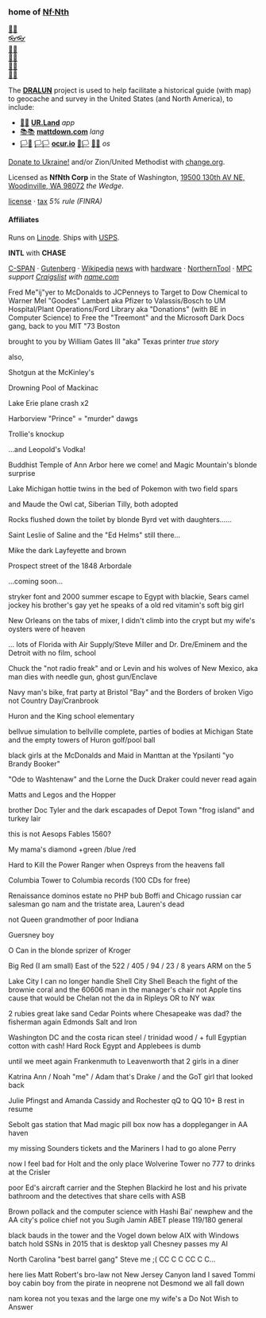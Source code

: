 
### home of [Nf·Nth](https://github.com/nfnth)

[🙂🙂](https://xn--938ha.ws)<br/>
[👓👓](http://xn--4p8ha.ws)<br/>
[🧤🧤](http://xn--uv9ha.ws)<br/>
[👖👖](http://xn--7p8ha.ws)<br/>
[🧦🧦](http://xn--wv9ha.ws)<br/>
[👟👟](http://xn--hq8ha.ws)

The **[DRALUN](https://dralun.com)** project is used to help facilitate a historical guide (with map) to geocache and survey in the United States (and North America), to include:

- [🌳🌳](https://xn--wh8ha.ws) **[UR.Land](https://ur.land)** *app*
- [📚📚](https://xn--zt8ha.ws) **[mattdown.com](https://mattdown.com)** *lang*
- [🏳🏴](https://xn--en8hc.ws) [🏳🏳](https://xn--en8ha.ws) **[ocur.io](https://ocur.io)** [🏴🏳](https://xn--en8hb.ws) [🏴🏴](https://xn--fn8ha.ws) *os*

[Donate to Ukraine!](https://engine.presearch.org/search?q=donate+to+ukraine) and/or Zion/United Methodist with [change.org](https://www.change.org/).

Licensed as **NfNth Corp** in the State of Washington, [19500 130th AV NE, Woodinville, WA 98072](https://www.mapbox.com) *the Wedge*.

[license](https://secure.dor.wa.gov/) · [tax](https://blue.kingcounty.com/Assessor/eRealProperty/Dashboard.aspx?ParcelNbr=1428900123) *5% rule (FINRA)*

#### Affiliates

Runs on [Linode](https://cloud.linode.com). Ships with [USPS](https://www.usps.com/business/web-tools-apis/documentation-updates.htm).

**INTL** with **CHASE**

[C-SPAN](https://www.c-span.org) · [Gutenberg](http://www.gutenberg.org) · [Wikipedia](https://www.wikipedia.org/wiki/Special:Random) [news](https://wikipedia.org/wiki/Main_Page) with [hardware](https://www.made-in-china.com/products-search/hot-china-products/Intel_Tablet.html) · [NorthernTool](https://www.northerntool.com/) · [MPC](https://www.makeplayingcards.com) *support [Craigslist](https://craigslist.com) with [name.com](https://name.com)*

Fred Me"ij"yer to McDonalds to JCPenneys to Target to Dow Chemical to Warner Mel "Goodes" Lambert aka Pfizer to Valassis/Bosch to UM Hospital/Plant Operations/Ford Library aka "Donations" (with BE in Computer Science) to Free the "Treemont" and the Microsoft Dark Docs gang, back to you MIT "73 Boston

brought to you by William Gates III "aka" Texas printer *true story*

also,

Shotgun at the McKinley's

Drowning Pool of Mackinac

Lake Erie plane crash x2

Harborview "Prince" = "murder" dawgs

Trollie's knockup

...and Leopold's Vodka!

Buddhist Temple of Ann Arbor here we come! and Magic Mountain's blonde surprise

Lake Michigan hottie twins in the bed of Pokemon with two field spars

and Maude the Owl cat, Siberian Tilly, both adopted

Rocks flushed down the toilet by blonde Byrd vet with daughters......

Saint Leslie of Saline and the "Ed Helms" still there...

Mike the dark Layfeyette and brown

Prospect street of the 1848 Arbordale 

...coming soon...

stryker font and 2000 summer escape to Egypt with blackie, Sears camel jockey his brother's gay yet he speaks of a old red vitamin's soft big girl

New Orleans on the tabs of mixer, I didn't climb into the crypt but my wife's oysters were of heaven

... lots of Florida with Air Supply/Steve Miller and Dr. Dre/Eminem and the Detroit with no film, school

Chuck the "not radio freak" and or Levin and his wolves of New Mexico, aka man dies with needle gun, ghost gun/Enclave

Navy man's bike, frat party at Bristol "Bay" and the Borders of broken Vigo not Country Day/Cranbrook

Huron and the King school elementary

bellvue simulation to bellville complete, parties of bodies at Michigan State and the empty towers of Huron golf/pool ball

black girls at the McDonalds and Maid in Manttan at the Ypsilanti "yo Brandy Booker"

"Ode to Washtenaw" and the Lorne the Duck Draker could never read again

Matts and Legos and the Hopper 

brother Doc Tyler and the dark escapades of Depot Town "frog island" and turkey lair

this is not Aesops Fables 1560?

My mama's diamond +green /blue /red

Hard to Kill the Power Ranger when Ospreys from the heavens fall

Columbia Tower to Columbia records (100 CDs for free)

Renaissance dominos estate no PHP bub Boffi and Chicago russian car salesman go nam and the tristate area, Lauren's dead

not Queen grandmother of poor Indiana

Guersney boy 

O Can in the blonde sprizer of Kroger

Big Red (I am small) East of the 522 / 405 / 94 / 23 / 8 years ARM on the 5

Lake City I can no longer handle Shell City Shell Beach the fight of the brownie coral and the 60606 man in the manager's chair not Apple tins cause that would be Chelan not the da in Ripleys OR to NY wax

2 rubies great lake sand Cedar Points where Chesapeake was dad? the fisherman again Edmonds Salt and Iron

Washington DC and the costa rican steel / trinidad wood / + full Egyptian cotton with cash! Hard Rock Egypt and Applebees is dumb 

until we meet again Frankenmuth to Leavenworth that 2 girls in a diner

Katrina Ann / Noah "me" / Adam that's Drake / and the GoT girl that looked back

Julie Pfingst and Amanda Cassidy and Rochester qQ to QQ 10+ B rest in resume

Sebolt gas station that Mad magic pill box now has a doppleganger in AA haven

my missing Sounders tickets and the Mariners I had to go alone Perry

now I feel bad for Holt and the only place Wolverine Tower no 777 to drinks at the Crisler

poor Ed's aircraft carrier and the Stephen Blackird he lost and his private bathroom and the detectives that share cells with ASB

Brown pollack and the computer science with Hashi Bai' newphew and the AA city's police chief not you Sugih Jamin ABET please 119/180 general

black bauds in the tower and the Vogel down below AIX with Windows batch hold SSNs in 2015 that is desktop yall Chesney passes my AI

North Carolina "best barrel gang" Steve me ;( CC C C CC C C...

here lies Matt Robert's bro-law not New Jersey Canyon land I saved Tommi boy cabin boy from the pirate in neoprene not Desmond we all fall down

nam korea not you texas and the large one my wife's a Do Not Wish to Answer
